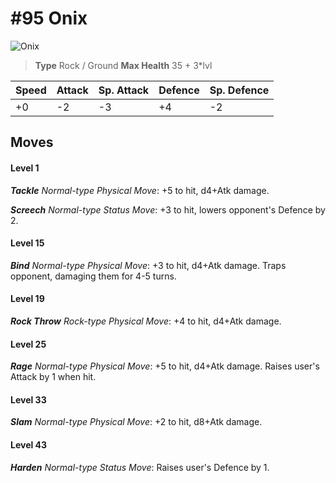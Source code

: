 # #95 Onix


![Onix](https://img.pokemondb.net/sprites/home/normal/1x/onix.png)

> **Type** Rock / Ground
> **Max Health** 35 + 3\*lvl

| Speed | Attack | Sp. Attack | Defence | Sp. Defence |
| ----- | ------ | ---------- | ------- | ----------- |
| +0 | -2 | -3 | +4 | -2 |

## Moves
#### Level 1

***Tackle** Normal-type Physical Move*: +5 to hit, d4+Atk damage. 

***Screech** Normal-type Status Move*: +3 to hit, lowers opponent's Defence by 2.
#### Level 15

***Bind** Normal-type Physical Move*: +3 to hit, d4+Atk damage. Traps opponent, damaging them for 4-5 turns.
#### Level 19

***Rock Throw** Rock-type Physical Move*: +4 to hit, d4+Atk damage. 
#### Level 25

***Rage** Normal-type Physical Move*: +5 to hit, d4+Atk damage. Raises user's Attack by 1 when hit.
#### Level 33

***Slam** Normal-type Physical Move*: +2 to hit, d8+Atk damage. 
#### Level 43

***Harden** Normal-type Status Move*: Raises user's Defence by 1.

